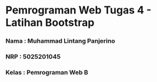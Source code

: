 # Pemrograman Web Tugas 4 - Latihan Bootstrap

### Nama : Muhammad Lintang Panjerino

### NRP : 5025201045

### Kelas : Pemrograman Web B
